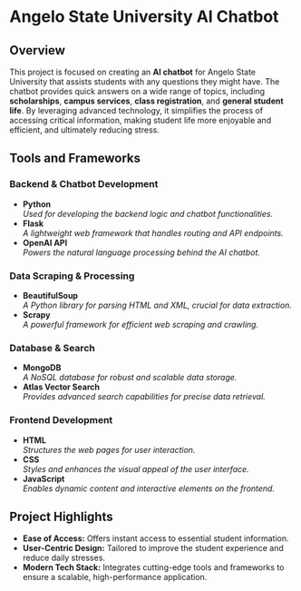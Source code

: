 # Angelo State University AI Chatbot

## Overview
This project is focused on creating an **AI chatbot** for Angelo State University that assists students with any questions they might have. The chatbot provides quick answers on a wide range of topics, including **scholarships**, **campus services**, **class registration**, and **general student life**. By leveraging advanced technology, it simplifies the process of accessing critical information, making student life more enjoyable and efficient, and ultimately reducing stress.

## Tools and Frameworks

### **Backend & Chatbot Development**
- **Python**  
  _Used for developing the backend logic and chatbot functionalities._
- **Flask**  
  _A lightweight web framework that handles routing and API endpoints._
- **OpenAI API**  
  _Powers the natural language processing behind the AI chatbot._

### **Data Scraping & Processing**
- **BeautifulSoup**  
  _A Python library for parsing HTML and XML, crucial for data extraction._
- **Scrapy**  
  _A powerful framework for efficient web scraping and crawling._

### **Database & Search**
- **MongoDB**  
  _A NoSQL database for robust and scalable data storage._
- **Atlas Vector Search**  
  _Provides advanced search capabilities for precise data retrieval._

### **Frontend Development**
- **HTML**  
  _Structures the web pages for user interaction._
- **CSS**  
  _Styles and enhances the visual appeal of the user interface._
- **JavaScript**  
  _Enables dynamic content and interactive elements on the frontend._

## Project Highlights
- __**Ease of Access:**__ Offers instant access to essential student information.
- __**User-Centric Design:**__ Tailored to improve the student experience and reduce daily stresses.
- __**Modern Tech Stack:**__ Integrates cutting-edge tools and frameworks to ensure a scalable, high-performance application.

